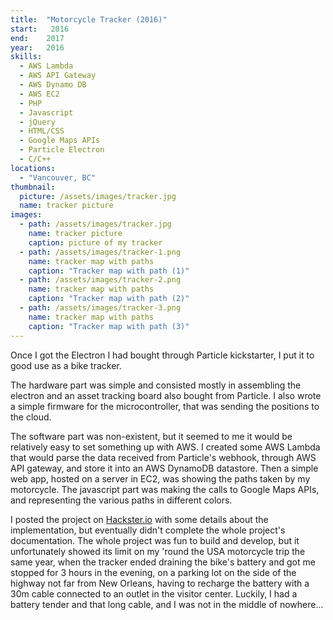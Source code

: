 ```yaml
---
title:  "Motorcycle Tracker (2016)"
start:   2016
end:    2017
year:   2016
skills:
  - AWS Lambda
  - AWS API Gateway
  - AWS Dynamo DB
  - AWS EC2
  - PHP
  - Javascript
  - jQuery
  - HTML/CSS
  - Google Maps APIs
  - Particle Electron
  - C/C++
locations:
  - "Vancouver, BC"
thumbnail:
  picture: /assets/images/tracker.jpg
  name: tracker picture
images:
  - path: /assets/images/tracker.jpg
    name: tracker picture
    caption: picture of my tracker
  - path: /assets/images/tracker-1.png
    name: tracker map with paths
    caption: "Tracker map with path (1)"
  - path: /assets/images/tracker-2.png
    name: tracker map with paths
    caption: "Tracker map with path (2)"
  - path: /assets/images/tracker-3.png
    name: tracker map with paths
    caption: "Tracker map with path (3)"
---
```

Once I got the Electron I had bought through Particle kickstarter, I put it to good use as a bike tracker.

The hardware part was simple and consisted mostly in assembling the electron and an asset tracking board also bought from
Particle. I also wrote a simple firmware for the microcontroller, that was sending the positions to the cloud.

The software part was non-existent, but it seemed to me it would be relatively easy to set something up with AWS. I
created some AWS Lambda that would parse the data received from Particle's webhook, through AWS API gateway, and store
it into an AWS DynamoDB datastore. Then a simple web app, hosted on a server in EC2, was showing the paths taken by
my motorcycle. The javascript part was making the calls to Google Maps APIs, and representing the various paths in 
different colors.

I posted the project on [Hackster.io](https://www.hackster.io/peergum/car-or-motorbike-tracker-d389bc) with some details
about the implementation, but eventually didn't complete the whole project's documentation. The whole project was fun to
build and develop, but it unfortunately showed its limit on my 'round the USA motorcycle trip the same year, when the
tracker ended draining the bike's battery and got me stopped for 3 hours in the evening, on a parking lot on the side of the highway
not far from New Orleans, having to recharge the battery with a 30m cable connected to an outlet in the visitor center.
Luckily, I had a battery tender and that long cable, and I was not in the middle of nowhere... 